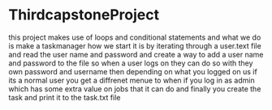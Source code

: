 # ThirdcapstoneProject
this project makes use of loops and conditional statements and what we do is make a taskmanager how we start it is by iterating through a user.text file and read the 
user name and password and create a way to add a user name and password to the file so when a user logs on they can do so with they own password and username then depending 
on what you logged on us if its a normal user you get a diffrenet menue to when if you log in as admin which has some extra value on jobs that it can do and finally you 
create the task and print it to the task.txt file
